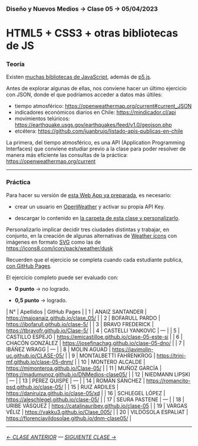 ### Diseño y Nuevos Medios → Clase 05 → 05/04/2023

# HTML5 + CSS3 + otras bibliotecas de JS

### Teoría

Existen [muchas bibliotecas de JavaScript](https://en.wikipedia.org/wiki/List_of_JavaScript_libraries), además de [p5.js](https://p5js.org/es/). 

Antes de explorar algunas de ellas, nos conviene hacer un último ejercicio con JSON, donde el que podríamos acceder a datos más últiles:

- tiempo atmosférico: https://openweathermap.org/current#current_JSON
- indicadores económicos diarios en Chile: https://mindicador.cl/api
- movimientos telúricos: https://earthquake.usgs.gov/earthquakes/feed/v1.0/geojson.php
- etcétera: https://github.com/juanbrujo/listado-apis-publicas-en-chile

La primera, del tiempo atmosférico, es una API (Application Programming Interfaces) que conviene estudiar previo a la clase para poder resolver de manera más eficiente las consultas de la práctica: https://openweathermap.org/current


- - - - - - - - - 

### Práctica

Para hacer su versión de [esta Web App ya preparada](https://profesorfaco.github.io/dno037-2023/clase-05), es necesario:

- crear un usuario en [OpenWeather](https://home.openweathermap.org/users/sign_in) y activar su propia API Key.

- descargar lo contenido en [la carpeta de esta clase y personalizarlo](https://profesorfaco.github.io/dno037-2023/clase-05).

Personalizarlo implicar decidir tres ciudades distintas y trabajar, en conjunto, en la creación de algunas alternativas de [Weather icons](https://openweathermap.org/weather-conditions) con imágenes en formato [SVG](https://developer.mozilla.org/es/docs/Web/SVG/Tutorial/Introduction) como las de https://icons8.com/icon/pack/weather/dusk

Recuerden que el ejercicio se completa cuando cada estudiante publica, [con GitHub Pages](https://docs.github.com/es/free-pro-team@latest/github/working-with-github-pages/configuring-a-publishing-source-for-your-github-pages-site).

El ejercicio completo puede ser evaluado con:

- **0 punto** → no logrado.

- **0,5 punto** → logrado.

|	N°	|	Apellidos	|	GitHub Pages	|
|	1	|	ANAIZ SANTANDER	|	https://majoanaiz.github.io/clase_05/	|
|	2	|	BOFARULL PARDO	|	https://jbofarull.github.io/clase-5/	|
|	3	|	BRAVO FREDERICK	|	https://tbravofr.github.io/Clase-5/	|
|	4	|	CASTELLI YANKOVIC	|	—	|
|	5	|	CASTILLO ESPEJO	|	https://emicastilloe.github.io/clase-05-este-si	|
|	6	|	CHACÓN GONZÁLEZ	|	https://josefinachag.github.io/clase-05-dno/	|
|	7	|	IBÁÑEZ WRAGG	|	—	|
|	8	|	MOLIN AGUAD	|	https://javimolin-uc.github.io/CLASE-05/	|
|	9	|	MONTALBETTI FAHRENKROG	|	https://trini-mf.github.io/clase-05-dnm/	|
|	10	|	MONTERO ALCALDE	|	https://mjmonteroa.github.io/Clase-05/	|
|	11	|	MUÑOZ GARCÍA	|	https://madumunoz.github.io/DNMedios-clase05/	|
|	12	|	NIEDMANN LIPSKI	|	—	|
|	13	|	PEREZ QUISPE	|	—	|
|	14	|	ROMÁN SÁNCHEZ	|	https://romancito-psd.github.io/clase-05/	|
|	15	|	RUIZ ARDILES	|	https://daniruiza.github.io/clase-05/xd	|
|	16	|	SCHLEGEL LÓPEZ	|	https://aleschlegel.github.io/clase-05/	|
|	17	|	SEURA PASTENE	|	—	|
|	18	|	URIBE VÁSQUEZ	|	https://catalinauribev.github.io/clase-05	|
|	19	|	VARGAS VÉLIZ	|	https://vakku3.github.io/Clase_005/	|
|	20	|	VILDÓSOLA ESPALIAT	|	https://florenciavildosolae.github.io/dnm-clase05/	|

- - - - - - -

###### [← CLASE ANTERIOR](https://github.com/profesorfaco/dno037-2023/tree/main/clase-04) — [SIGUIENTE CLASE →](https://github.com/profesorfaco/dno037-2023/tree/main/clase-06)
